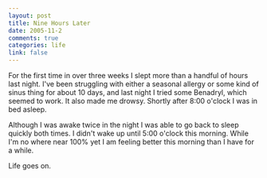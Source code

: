 ```yaml
--- 
layout: post
title: Nine Hours Later
date: 2005-11-2
comments: true
categories: life
link: false
---
```

For the first time in over three weeks I slept more than a handful of hours last night. I've been struggling with either a seasonal allergy or some kind of sinus thing for about 10 days, and last night I tried some Benadryl, which seemed to work. It also made me drowsy. Shortly after 8:00 o'clock I was in bed asleep.

Although I was awake twice in the night I was able to go back to sleep quickly both times. I didn't wake up until 5:00 o'clock this morning. While I'm no where near 100% yet I am feeling better this morning than I have for a while.

Life goes on.
